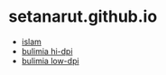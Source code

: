 # setanarut.github.io

- [islam](https://setanarut.github.io/islambu/)
- [bulimia hi-dpi](https://setanarut.github.io/bulimia/)
- [bulimia low-dpi](https://setanarut.github.io/bulimialow/)